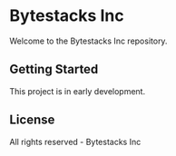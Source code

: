 # Bytestacks Inc

Welcome to the Bytestacks Inc repository.

## Getting Started

This project is in early development.

## License

All rights reserved - Bytestacks Inc
